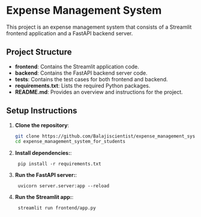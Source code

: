 # Expense Management System

This project is an expense management system that consists of a Streamlit frontend application and a FastAPI backend server.


## Project Structure

- **frontend**: Contains the Streamlit application code.
- **backend**: Contains the FastAPI backend server code.
- **tests**: Contains the test cases for both frontend and backend.
- **requirements.txt**: Lists the required Python packages.
- **README.md**: Provides an overview and instructions for the project.


## Setup Instructions

1. **Clone the repository**:
   ```bash
   git clone https://github.com/Balajiscientist/expense_management_system_for_students.git
   cd expense_management_system_for_students

   ```
1. **Install dependencies:**:   
   ```commandline
    pip install -r requirements.txt
   ```
1. **Run the FastAPI server:**:   
   ```commandline
    uvicorn server.server:app --reload
   ```
1. **Run the Streamlit app:**:   
   ```commandline
    streamlit run frontend/app.py
   ```

